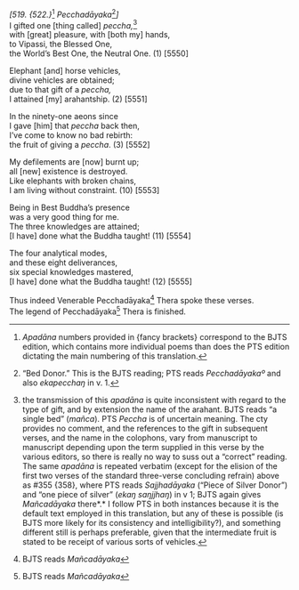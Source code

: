 *\[519. {522.}*[^1] *Pecchadāyaka*[^2]*\]*  
I gifted one \[thing called\] *peccha,*[^3]  
with \[great\] pleasure, with \[both my\] hands,  
to Vipassi, the Blessed One,  
the World’s Best One, the Neutral One. (1) \[5550\]

Elephant \[and\] horse vehicles,  
divine vehicles are obtained;  
due to that gift of a *peccha,*  
I attained \[my\] arahantship. (2) \[5551\]

In the ninety-one aeons since  
I gave \[him\] that *peccha* back then,  
I’ve come to know no bad rebirth:  
the fruit of giving a *peccha*. (3) \[5552\]

My defilements are \[now\] burnt up;  
all \[new\] existence is destroyed.  
Like elephants with broken chains,  
I am living without constraint. (10) \[5553\]

Being in Best Buddha’s presence  
was a very good thing for me.  
The three knowledges are attained;  
\[I have\] done what the Buddha taught! (11) \[5554\]

The four analytical modes,  
and these eight deliverances,  
six special knowledges mastered,  
\[I have\] done what the Buddha taught! (12) \[5555\]

Thus indeed Venerable Pecchadāyaka[^4] Thera spoke these verses.  
The legend of Pecchadāyaka[^5] Thera is finished.

[^1]: *Apadāna* numbers provided in {fancy brackets} correspond to the
    BJTS edition, which contains more individual poems than does the PTS
    edition dictating the main numbering of this translation.

[^2]: “Bed Donor.” This is the BJTS reading; PTS reads *Pecchadāyakaº*
    and also *ekapecchaŋ* in v. 1.

[^3]: the transmission of this *apadāna* is quite inconsistent with
    regard to the type of gift, and by extension the name of the
    arahant. BJTS reads “a single bed” (*mañca*). PTS *Peccha* is of
    uncertain meaning. The cty provides no comment, and the references
    to the gift in subsequent verses, and the name in the colophons,
    vary from manuscript to manuscript depending upon the term supplied
    in this verse by the various editors, so there is really no way to
    suss out a “correct” reading. The same *apadāna* is repeated
    verbatim (except for the elision of the first two verses of the
    standard three-verse concluding refrain) above as \#355 {358}, where
    PTS reads *Sajjhadāyaka* (“Piece of Silver Donor”) and “one piece of
    silver” (*ekaŋ saŋjjhaŋ*) in v 1; BJTS again gives *Mañcadāyaka*
    there*.* I follow PTS in both instances because it is the default
    text employed in this translation, but any of these is possible (is
    BJTS more likely for its consistency and intelligibility?), and
    something different still is perhaps preferable, given that the
    intermediate fruit is stated to be receipt of various sorts of
    vehicles.

[^4]: BJTS reads *Mañcadāyaka*

[^5]: BJTS reads *Mañcadāyaka*
